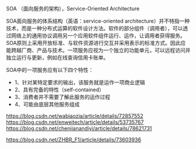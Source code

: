 

SOA （面向服务的架构），Service-Oriented Architecture

SOA面向服务的体系结构（英语：service-oriented architecture）并不特指一种技术，而是一种分布式运算的软件设计方法。软件的部分组件（调用者），可以透过网络上的通用协议调用另一个应用软件组件运行、运作，让调用者获得服务。SOA原则上采用开放标准、与软件资源进行交互并采用表示的标准方式。因此应能跨越厂商、产品与技术。一项服务应视为一个独立的功能单元，可以远程访问并独立运行与更新，例如在线查询信用卡账单。

SOA中的一项服务应有以下四个特性：
- 1、针对某特定要求的输出，该服务就是运作一项商业逻辑
- 2、具有完备的特性（self-contained）
- 3、消费者并不需要了解此服务的运作过程
- 4、可能由底层其他服务组成


https://blog.csdn.net/wabiaozia/article/details/72857552
https://blog.csdn.net/enweitech/article/details/53735767
https://blog.csdn.net/chenjianandiyi/article/details/78621731

https://blog.csdn.net/ZHBR_F1/article/details/73603936

